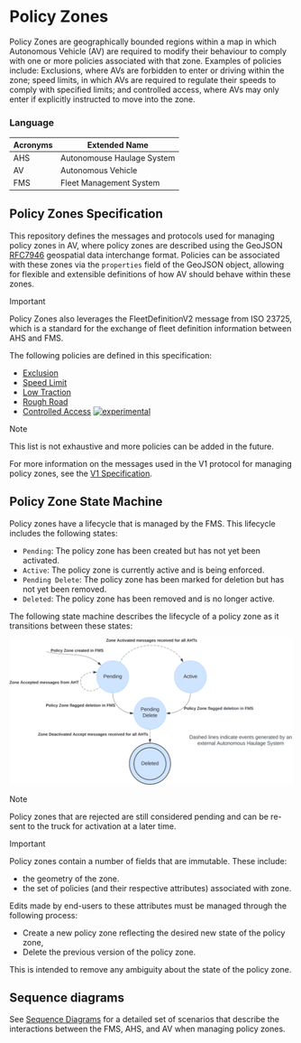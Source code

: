 # Policy Zones
Policy Zones are geographically bounded regions within a map in which Autonomous Vehicle (AV) are required to modify their behaviour to comply with one or more policies associated with that zone. Examples of policies include: Exclusions, where AVs are forbidden to enter or driving within the zone; speed limits, in which AVs are required to regulate their speeds to comply with specified limits; and controlled access, where AVs may only enter if explicitly instructed to move into the zone.

### Language
| Acronyms | Extended Name |
| --- | --- |
| AHS | Autonomouse Haulage System |
| AV | Autonomous Vehicle|
| FMS | Fleet Management System |


## Policy Zones Specification
This repository defines the messages and protocols used for managing policy zones in AV, where policy zones are described using the GeoJSON [RFC7946](https://datatracker.ietf.org/doc/html/rfc7946) geospatial data interchange format. Policies can be associated with these zones via the `properties` field of the GeoJSON object, allowing for flexible and extensible definitions of how AV should behave within these zones.

> [!IMPORTANT]
> Policy Zones also leverages the FleetDefinitionV2 message from ISO 23725, which is a standard for the exchange of fleet definition information between AHS and FMS.

The following policies are defined in this specification:
- [Exclusion](./specification/V1/policies.md#exclusion)
- [Speed Limit](./specification/V1/policies.md#speed-limit)
- [Low Traction](./specification/V1/policies.md#low-traction)
- [Rough Road](./specification/V1/policies.md#rough-road)
- [Controlled Access](./specification/V1/policies.md#controlled-access) [![experimental](https://badges.github.io/stability-badges/dist/experimental.svg)](https://github.com/badges/stability-badges)

> [!NOTE]
> This list is not exhaustive and more policies can be added in the future.

For more information on the messages used in the V1 protocol for managing policy zones, see the [V1 Specification](specification/V1/README.md).

## Policy Zone State Machine

Policy zones have a lifecycle that is managed by the FMS. This lifecycle includes the following states:
- `Pending`: The policy zone has been created but has not yet been activated.
- `Active`: The policy zone is currently active and is being enforced.
- `Pending Delete`: The policy zone has been marked for deletion but has not yet been removed.
- `Deleted`: The policy zone has been removed and is no longer active.

The following state machine describes the lifecycle of a policy zone as it transitions between these states:

![Policy Zone State Machine](draw.io/PolicyZoneStateMachine.svg)

> [!NOTE]
> Policy zones that are rejected are still considered pending and can be re-sent to the truck for activation at a later time.

> [!IMPORTANT] 
> Policy zones contain a number of fields that are immutable. These include:
> - the geometry of the zone.
> - the set of policies (and their respective attributes) associated with zone.
> 
> Edits made by end-users to these attributes must be managed through the following process:
> - Create a new policy zone reflecting the desired new state of the policy zone,
> - Delete the previous version of the policy zone.
> 
> This is intended to remove any ambiguity about the state of the policy zone.


## Sequence diagrams

See [Sequence Diagrams](diagram/SequenceDiagrams.md) for a detailed set of scenarios that describe the interactions between the FMS, AHS, and AV when managing policy zones.
